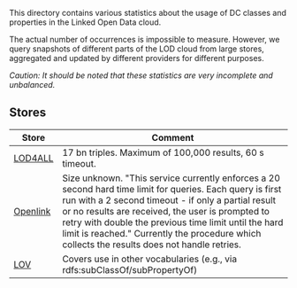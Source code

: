 This directory contains various statistics about the usage of DC classes and
properties in the Linked Open Data cloud.

The actual number of occurrences is impossible to measure. However, we query
snapshots of different parts of the LOD cloud from large stores, aggregated and
updated by different providers for different purposes.

_*Caution:* It should be noted that these statistics are very incomplete and unbalanced._

## Stores

Store | Comment
----- | -------
[LOD4ALL](https://lod4all.net/) | 17 bn triples. Maximum of 100,000 results, 60 s timeout.
[Openlink](http://lod.openlinksw.com/sparql/) | Size unknown. "This service currently enforces a 20 second hard time limit for queries. Each query is first run with a 2 second timeout - if only a partial result or no results are received, the user is prompted to retry with double the previous time limit until the hard limit is reached." Currently the procedure which collects the results does not handle retries.
[LOV](http://lov.okfn.org/dataset/lov) | Covers use in other vocabularies (e.g., via rdfs:subClassOf/subPropertyOf)

